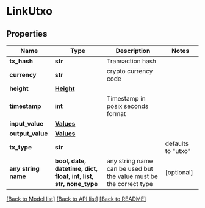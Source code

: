 # LinkUtxo


## Properties
Name | Type | Description | Notes
------------ | ------------- | ------------- | -------------
**tx_hash** | **str** | Transaction hash | 
**currency** | **str** | crypto currency code | 
**height** | [**Height**](Height.md) |  | 
**timestamp** | **int** | Timestamp in posix seconds format | 
**input_value** | [**Values**](Values.md) |  | 
**output_value** | [**Values**](Values.md) |  | 
**tx_type** | **str** |  | defaults to "utxo"
**any string name** | **bool, date, datetime, dict, float, int, list, str, none_type** | any string name can be used but the value must be the correct type | [optional]

[[Back to Model list]](../README.md#documentation-for-models) [[Back to API list]](../README.md#documentation-for-api-endpoints) [[Back to README]](../README.md)


